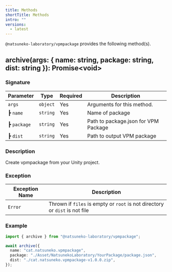 ```yaml
---
title: Methods
shortTitle: Methods
intro: ""
versions:
  - latest
---
```


`@natsuneko-laboratory/vpmpackage` provides the following method(s).

## archive(args: \{ name: string, package: string, dist: string \}): Promise&lt;void&gt;

### Signature

| Parameter   | Type     | Required | Description                          |
| ----------- | -------- | -------- | ------------------------------------ |
| `args`      | `object` | Yes      | Arguments for this method.           |
| ┣ `name`    | `string` | Yes      | Name of package                      |
| ┣ `package` | `string` | Yes      | Path to package.json for VPM Package |
| ┣ `dist`    | `string` | Yes      | Path to output VPM package           |

### Description

Create vpmpackage from your Unity project.

### Exception

| Exception Name | Description                                                                 |
| -------------- | --------------------------------------------------------------------------- |
| `Error`        | Thrown if `files` is empty or `root` is not directory or `dist` is not file |

### Example

```typescript
import { archive } from "@natsuneko-laboratory/vpmpackage";

await archive({
  name: "cat.natsuneko.vpmpackage",
  package: "./Asset/NatsunekoLaboratory/YourPackage/package.json",
  dist: "./cat.natsuneko.vpmpackage-v1.0.0.zip",
});
```
